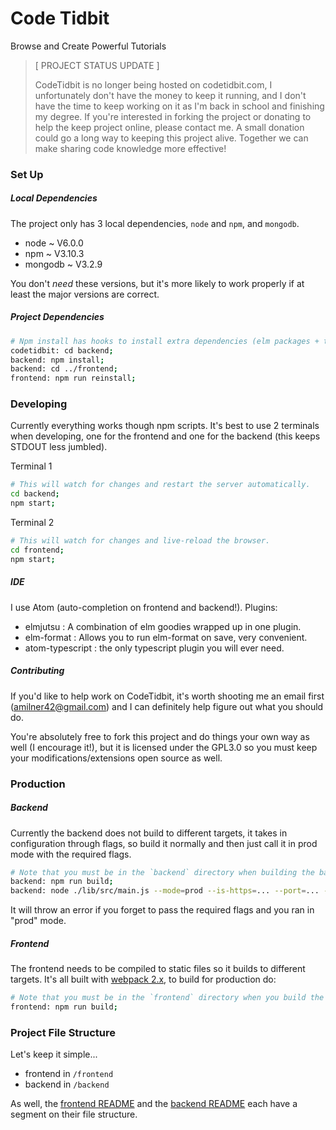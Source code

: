 # Code Tidbit
Browse and Create Powerful Tutorials

> [ PROJECT STATUS UPDATE ]
>
> CodeTidbit is no longer being hosted on codetidbit.com, I unfortunately don't
> have the money to keep it running, and I don't have the time to keep working on it as
> I'm back in school and finishing my degree. If you're interested in forking the project
> or donating to help the keep project online, please contact me. A small donation could
> go a long way to keeping this project alive. Together we can make sharing code knowledge more
> effective!

### Set Up

##### Local Dependencies

The project only has 3 local dependencies, `node` and `npm`, and `mongodb`.
  - node ~ V6.0.0
  - npm ~ V3.10.3
  - mongodb ~ V3.2.9

You don't _need_ these versions, but it's more likely to work properly if at least the major versions are correct.

##### Project Dependencies

```bash
# Npm install has hooks to install extra dependencies (elm packages + typings).
codetidbit: cd backend;
backend: npm install;
backend: cd ../frontend;
frontend: npm run reinstall;
```

### Developing

Currently everything works though npm scripts. It's best to use 2 terminals when developing, one for the frontend and
one for the backend (this keeps STDOUT less jumbled).

Terminal 1
```bash
# This will watch for changes and restart the server automatically.
cd backend;
npm start;
```

Terminal 2
```bash
# This will watch for changes and live-reload the browser.
cd frontend;
npm start;
```

##### IDE

I use Atom (auto-completion on frontend and backend!). Plugins:
  - elmjutsu : A combination of elm goodies wrapped up in one plugin.
  - elm-format : Allows you to run elm-format on save, very convenient.
  - atom-typescript : the only typescript plugin you will ever need.

##### Contributing

If you'd like to help work on CodeTidbit, it's worth shooting me an email
first (amilner42@gmail.com) and I can definitely help figure out what
you should do.

You're absolutely free to fork this project and do things your own way
as well (I encourage it!), but it is licensed under the GPL3.0 so you
must keep your modifications/extensions open source as well.

### Production

##### Backend

Currently the backend does not build to different targets, it takes in
configuration through flags, so build it normally and then just call it
in prod mode with the required flags.
```bash
# Note that you must be in the `backend` directory when building the backend.
backend: npm run build;
backend: node ./lib/src/main.js --mode=prod --is-https=... --port=... --db-url=... --session-secret-key=...
```

It will throw an error if you forget to pass the required flags and you ran in "prod" mode.

##### Frontend

The frontend needs to be compiled to static files so it builds to different targets.
It's all built with [webpack 2.x](https://webpack.js.org/concepts/), to build for production do:

```bash
# Note that you must be in the `frontend` directory when you build the frontend.
frontend: npm run build;
```

### Project File Structure

Let's keep it simple...
  - frontend in `/frontend`
  - backend in `/backend`

As well, the [frontend README](/frontend/README.md) and the [backend README](/backend/README.md)
each have a segment on their file structure.
